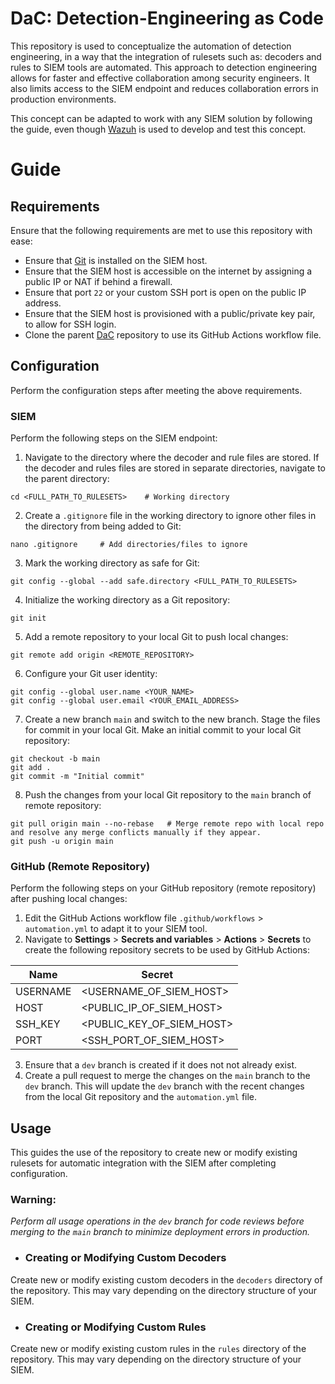 # DaC: Detection-Engineering as Code

This repository is used to conceptualize the automation of detection engineering, in a way that the integration of rulesets such as: decoders and rules to SIEM tools are automated. This approach to detection engineering allows for faster and effective collaboration among security engineers. It also limits access to the SIEM endpoint and reduces collaboration errors in production environments.

This concept can be adapted to work with any SIEM solution by following the guide, even though [Wazuh](https://wazuh.com/) is used to develop and test this concept.

# Guide

## Requirements
Ensure that the following requirements are met to use this repository with ease:
* Ensure that [Git](https://git-scm.com/) is installed on the SIEM host.
* Ensure that the SIEM host is accessible on the internet by assigning a public IP or NAT if behind a firewall.
* Ensure that port `22` or your custom SSH port is open on the public IP address.
* Ensure that the SIEM host is provisioned with a public/private key pair, to allow for SSH login.
* Clone the parent [DaC](https://github.com/SamsonIdowu/DaC.git) repository to use its GitHub Actions workflow file.


## Configuration
Perform the configuration steps after meeting the above requirements.

### SIEM
Perform the following steps on the SIEM endpoint:

1. Navigate to the directory where the decoder and rule files are stored. If the decoder and rules files are stored in separate directories, navigate to the parent directory:
```
cd <FULL_PATH_TO_RULESETS>    # Working directory
```
2. Create a `.gitignore` file in the working directory to ignore other files in the directory from being added to Git:
```
nano .gitignore     # Add directories/files to ignore
```
3. Mark the working directory as safe for Git:
```
git config --global --add safe.directory <FULL_PATH_TO_RULESETS>
```
4. Initialize the working directory as a Git repository:
```
git init
```
5. Add a remote repository to your local Git to push local changes:
```
git remote add origin <REMOTE_REPOSITORY>
```
6. Configure your Git user identity:
```
git config --global user.name <YOUR_NAME>
git config --global user.email <YOUR_EMAIL_ADDRESS>
```
7. Create a new branch `main` and switch to the new branch. Stage the files for commit in your local Git.  Make an initial commit to your local Git repository:
```
git checkout -b main
git add .
git commit -m "Initial commit"
```
8. Push the changes from your local Git repository to the `main` branch of remote repository:
```
git pull origin main --no-rebase   # Merge remote repo with local repo and resolve any merge conflicts manually if they appear.
git push -u origin main
```

### GitHub (Remote Repository)

Perform the following steps on your GitHub repository (remote repository) after pushing local changes:

1. Edit the GitHub Actions workflow file `.github/workflows` > `automation.yml` to adapt it to your SIEM tool.
2. Navigate to **Settings** > **Secrets and variables** > **Actions** > **Secrets** to create the following repository secrets to be used by GitHub Actions:

|**Name**     |**Secret**                     |
|-------------|-------------------------------|
| USERNAME    | <USERNAME_OF_SIEM_HOST>       |
| HOST        | <PUBLIC_IP_OF_SIEM_HOST>      |
| SSH_KEY     | <PUBLIC_KEY_OF_SIEM_HOST>     |
| PORT        | <SSH_PORT_OF_SIEM_HOST>       |
3. Ensure that a `dev` branch is created if it does not not already exist.
4. Create a pull request to merge the changes on the `main` branch to the `dev` branch. This will update the `dev` branch with the recent changes from the local Git repository and the `automation.yml` file.


## Usage
This guides the use of the repository to create new or modify existing rulesets for automatic integration with the SIEM after completing configuration.

### **Warning:** 
*Perform all usage operations in the `dev` branch for code reviews before merging to the `main` branch to minimize deployment errors in production.*

- ### Creating or Modifying Custom Decoders
Create new or modify existing custom decoders in the `decoders` directory of the repository. This may vary depending on the directory structure of your SIEM.

- ### Creating or Modifying Custom Rules
Create new or modify existing custom rules in the `rules` directory of the repository. This may vary depending on the directory structure of your SIEM.

